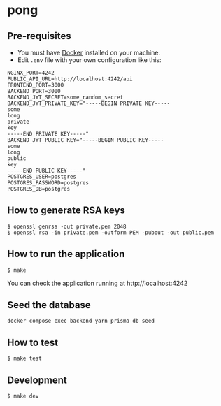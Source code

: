 # pong

## Pre-requisites
- You must have [Docker](https://docs.docker.com/get-docker/) installed on your machine.
- Edit `.env` file with your own configuration like this:
```
NGINX_PORT=4242
PUBLIC_API_URL=http://localhost:4242/api
FRONTEND_PORT=3000
BACKEND_PORT=3000
BACKEND_JWT_SECRET=some_random_secret
BACKEND_JWT_PRIVATE_KEY="-----BEGIN PRIVATE KEY-----
some
long
private
key
-----END PRIVATE KEY-----"
BACKEND_JWT_PUBLIC_KEY="-----BEGIN PUBLIC KEY-----
some
long
public
key
-----END PUBLIC KEY-----"
POSTGRES_USER=postgres
POSTGRES_PASSWORD=postgres
POSTGRES_DB=postgres
```

## How to generate RSA keys
```
$ openssl genrsa -out private.pem 2048
$ openssl rsa -in private.pem -outform PEM -pubout -out public.pem
```

## How to run the application
```
$ make
```

You can check the application running at http://localhost:4242

## Seed the database
```
docker compose exec backend yarn prisma db seed
```

## How to test
```
$ make test
```

## Development
```
$ make dev
```
